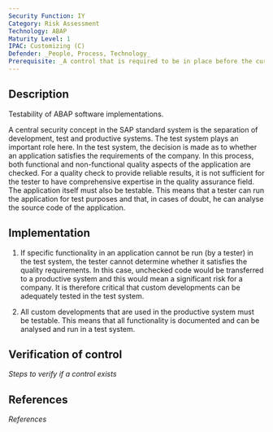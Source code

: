 ```yaml
---
Security Function: IY
Category: Risk Assessment
Technology: ABAP
Maturity Level: 1
IPAC: Customizing (C)
Defender: _People, Process, Technology_
Prerequisite: _A control that is required to be in place before the current one_
---
```


## Description

Testability of ABAP software implementations.

A central security concept in the SAP standard system is the separation of development, test and productive systems.
The test system plays an important role here. In the test system, the decision is made as to whether an application satisfies the requirements of the company. In this process, both functional and non-functional quality aspects of the application are checked. For a quality check to provide reliable results, it is not sufficient for the tester to have comprehensive expertise in the quality assurance field. The application itself must also be testable. This means that a tester can run the application for test purposes and that, in cases of doubt, he can analyse the source code of the application.

## Implementation

1. If specific functionality in an application cannot be run (by a tester) in the test system, the tester cannot determine whether it satisfies the quality requirements. In this case, unchecked code would be transferred to a productive system and this would mean a significant risk for a company.
It is therefore critical that custom developments can be adequately tested in the test system.

2. All custom developments that are used in the productive system must be testable. This means that all functionality is documented and can be analysed and run in a test system.


## Verification of control

_Steps to verify if a control exists_

## References

_References_
